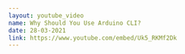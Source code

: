 ```yaml
---
layout: youtube_video
name: Why Should You Use Arduino CLI?
date: 28-03-2021
link: https://www.youtube.com/embed/Uk5_RKMf2Dk
---
```

